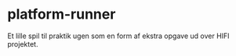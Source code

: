 # platform-runner
Et lille spil til praktik ugen som en form af ekstra opgave ud over HIFI projektet.

